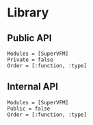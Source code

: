 # Library

## Public API

```@autodocs
Modules = [SuperVFM]
Private = false
Order = [:function, :type]
```

## Internal API

```@autodocs
Modules = [SuperVFM]
Public = false
Order = [:function, :type]
```